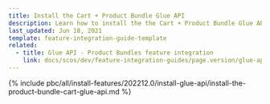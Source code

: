 ```yaml
---
title: Install the Cart + Product Bundle Glue API
description: Learn how to install the the Cart + Product Bundle Glue API in a Spryker project.
last_updated: Jun 18, 2021
template: feature-integration-guide-template
related:
  - title: Glue API - Product Bundles feature integration
    link: docs/scos/dev/feature-integration-guides/page.version/glue-api/glue-api-product-bundles-feature-integration.html
---
```


{% include pbc/all/install-features/202212.0/install-glue-api/install-the-product-bundle-cart-glue-api.md %} <!-- To edit, see /_includes/pbc/all/install-features/202212.0/install-glue-api/install-the-product-bundle-cart-glue-api.md -->
